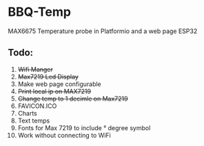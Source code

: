 # BBQ-Temp
MAX6675 Temperature probe in Platformio and a web page ESP32
## Todo:
1. ~~Wifi Manger~~
2. ~~Max7219 Led Display~~
3. Make web page configurable
4. ~~Print local ip on MAX7219~~
5. ~~Change temp to 1 decimle on Max7219~~ 
6. FAVICON.ICO
7. Charts
8. Text temps
9. Fonts for Max 7219 to include ° degree symbol
10. Work without connecting to WiFi

